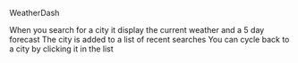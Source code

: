 WeatherDash

When you search for a city it display the current weather and a 5 day forecast
The city is added to a list of recent searches
You can cycle back to a city by clicking it in the list
